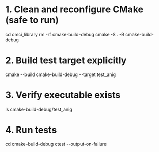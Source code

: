 # 1. Clean and reconfigure CMake (safe to run)
cd omci_library
rm -rf cmake-build-debug
cmake -S . -B cmake-build-debug

# 2. Build test target explicitly
cmake --build cmake-build-debug --target test_anig

# 3. Verify executable exists
ls cmake-build-debug/test_anig

# 4. Run tests
cd cmake-build-debug
ctest --output-on-failure